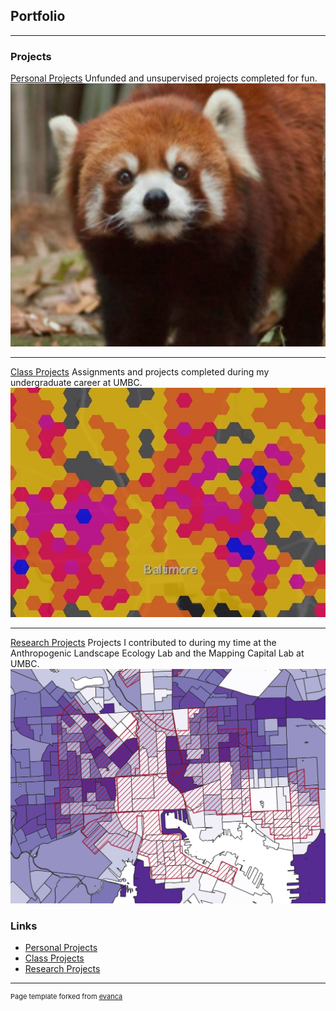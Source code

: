 ## Portfolio

---

### Projects

[Personal Projects](/projects/personalprojects)
Unfunded and unsupervised projects completed for fun.
[<img src="images/personalproj.PNG?raw=true"/>](/projects/personalprojects)


---
[Class Projects](/projects/schoolprojects)
Assignments and projects completed during my undergraduate career at UMBC.
[<img src="images/schoolproj.jpg?raw=true"/>](/projects/schoolprojects)

---
[Research Projects](/projects/researchprojects)
Projects I contributed to during my time at the Anthropogenic Landscape Ecology Lab and the Mapping Capital Lab at UMBC.
[<img src="images/researchproj.PNG"/>](/projects/researchprojects)

### Links

- [Personal Projects](/projects/personalprojects)
- [Class Projects](/projects/schoolprojects)
- [Research Projects](/projects/researchprojects)


---
<p style="font-size:11px">Page template forked from <a href="https://github.com/evanca/quick-portfolio">evanca</a></p>
<!-- Remove above link if you don't want to attibute -->
